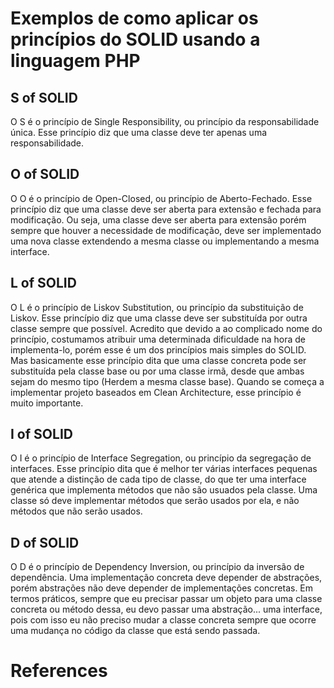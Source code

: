 # Exemplos de como aplicar os princípios do SOLID usando a linguagem PHP

## S of SOLID
O S é o princípio de Single Responsibility, ou princípio da responsabilidade única. Esse princípio diz que uma classe deve ter apenas uma responsabilidade.

## O of SOLID
O O é o princípio de Open-Closed, ou princípio de Aberto-Fechado. Esse princípio diz que uma classe deve ser aberta para extensão e fechada para modificação.
Ou seja, uma classe deve ser aberta para extensão porém sempre que houver a necessidade de modificação, deve ser implementado uma nova classe extendendo a mesma classe ou implementando a mesma interface.

## L of SOLID
O L é o princípio de Liskov Substitution, ou princípio da substituição de Liskov. Esse princípio diz que uma classe deve ser substituída por outra classe sempre que possível.
Acredito que devido a ao complicado nome do princípio, costumamos atribuir uma determinada dificuldade na hora de implementa-lo, porém esse é um dos princípios mais simples do SOLID.
Mas basicamente esse princípio dita que uma classe concreta pode ser substituída pela classe base ou por uma classe irmã, desde que ambas sejam do mesmo tipo (Herdem a mesma classe base).
Quando se começa a implementar projeto baseados em Clean Architecture, esse princípio é muito importante.

## I of SOLID
O I é o princípio de Interface Segregation, ou princípio da segregação de interfaces. Esse princípio dita que é melhor ter várias interfaces pequenas que atende a distinção de cada tipo de classe, do que ter uma interface genérica que implementa métodos que não são usuados pela classe.
Uma classe só deve implementar métodos que serão usados por ela, e não métodos que não serão usados.

## D of SOLID
O D é o princípio de Dependency Inversion, ou princípio da inversão de dependência. Uma implementação concreta deve depender de abstrações, porém abstrações não deve depender de implementações concretas.
Em termos práticos, sempre que eu precisar passar um objeto para uma classe concreta ou método dessa, eu devo passar uma abstração... uma interface, pois com isso eu não preciso mudar a classe concreta sempre que ocorre uma mudança no código da classe que está sendo passada.

# References
[SOLID]:https://pt.wikipedia.org/wiki/SOLID
[Clean Architecture]: https://pt.wikipedia.org/wiki/Clean_Architecture
[Clean Code]: https://pt.wikipedia.org/wiki/Clean_Code